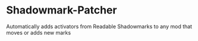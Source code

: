 # Shadowmark-Patcher
Automatically adds activators from Readable Shadowmarks to any mod that moves or adds new marks
